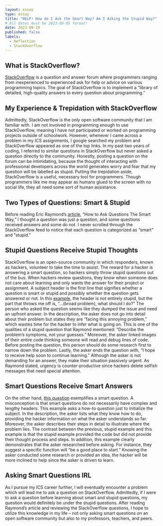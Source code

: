 ```yaml
---
layout: essay
type: essay
title: "HELP! How do I Ask the Smart Way? Am I Asking the Stupid Way?"
# All dates must be 2023-09-05 format!
date: 2023-09-19
published: false
labels:
  - Reflection
  - StackOverflow
---
```


## What is StackOverflow?
[StackOverflow](https://stackoverflow.com/tour#:~:text=Stack%20Overflow%20is%20a%20question,to%20every%20question%20about%20programming) is a question and answer forum where programmers ranging from inexperienced to experienced ask for help or advice on various programming topics. The goal of StackOverflow is to implement a “library of detailed, high-quality answers to every question about programming.” 

## My Experience & Trepidation with StackOverflow
Admittedly, StackOverflow is the only open software community that I am familiar with. I am not involved in programming enough to use StackOverflow, meaning I have not participated or worked on programming projects outside of schoolwork. However, whenever I came across a problem in my ICS assignments, I google searched my problem and StackOverflow appeared as one of the top links. In my past two years of coding, I referred to similar questions in StackOverflow but never asked a question directly to the community. Honestly, posting a question on the forum can be intimidating, because the thought of interacting with professional developers across the world generates worry and fear that my question will be labelled as stupid. Putting the trepidation aside, StackOverflow is a useful, necessary tool for programmers. Though programmers like me may appear as humans glued to the screen with no social life, they all need some sort of human assistance.    

## Two Types of Questions: Smart & Stupid
Before reading Eric Raymond’s [article](http://www.catb.org/esr/faqs/smart-questions.html#formats), “How to Ask Questions The Smart Way,” I thought a question was just a question, and some questions received answers and some do not. I never scrolled through the StackOverflow feed to notice that each question is categorized as “smart” and “stupid.” 

## Stupid Questions Receive Stupid Thoughts
StackOverflow is an open-source community in which responders, known as hackers, volunteer to take the time to assist. The reward for a hacker is answering a smart question, so hackers simply throw stupid questions out of the bus. When hackers review questions, they know when someone does not care about learning and only wants the answer for their project or assignment. A subject header is the first line that signifies whether a question is smart or stupid and possibly whether the question gets answered or not. 
In this [example](https://stackoverflow.com/questions/77049777/the-encrypted-password-is-not-the-same-as-bcrypt-what-should-i-do), the header is not entirely stupid, but the part that throws me off is, “...(broad problem), what should I do?” The person who asked the question seems like they dumped the issue and need an upfront answer. In the description, the asker does not go into detail about their problem but states they are “facing this annoying problem,” which wastes time for the hacker to infer what is going on. This is one of the qualities of a stupid question that Raymond mentioned: “Describe the problem’s symptoms, not your guesses.” Moreover, the asker linked images of their entire code thinking someone will read and debug lines of code. Before posting the question, this person should do some research first to narrow down the problem. Lastly, the asker ends the question with, “I hope to receive help soon to continue learning.” Although the asker is not demanding for an answer, they make their situation passively urgent. As Raymond stated, urgency is counter-productive since hackers delete selfish messages that need special attention. 

## Smart Questions Receive Smart Answers
On the other hand, [this question](https://stackoverflow.com/questions/63744410/how-to-upload-buffer-of-image-to-any-website-with-puppeteer) exemplifies a smart question. A misconception is that smart questions do not necessarily have complex and lengthy headers. This example asks a how-to question just to initialize the subject. In the description, the asker lists what they know how to do, providing the hacker information on what the asker understands so far. Moreover, the asker describes their steps in detail to illustrate where the problem lies. The contrast between the previous, stupid example and this example is that the stupid example provided the code but did not provide their thought process and steps. In addition, this example clearly demonstrates that the asker researched before asking.  For instance, they suggest a specific function will “be a good place to start.” Knowing the asker conducted some research or provided an idea, the hacker will be more inclined to help since the asker is driven to learn.

## Asking Smart Questions IRL
As I pursue my ICS career further, I will eventually encounter a problem which will lead me to ask a question on StackOverflow. Admittedly, if I were to ask a question before learning about smart and stupid questions, my question would definitely be under the stupid questions. After reading Raymond’s article and reviewing the SlackOverflow questions, I hope to utilize this knowledge in my life – not only asking smart questions on an open software community but also to my professors, teachers, and peers. 
